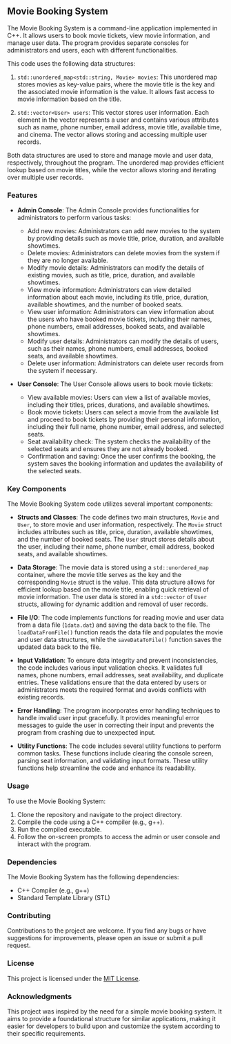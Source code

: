 

## Movie Booking System

The Movie Booking System is a command-line application implemented in C++. It allows users to book movie tickets, view movie information, and manage user data. The program provides separate consoles for administrators and users, each with different functionalities.

This code uses the following data structures:

1. `std::unordered_map<std::string, Movie> movies`: This unordered map stores movies as key-value pairs, where the movie title is the key and the associated movie information is the value. It allows fast access to movie information based on the title.

2. `std::vector<User> users`: This vector stores user information. Each element in the vector represents a user and contains various attributes such as name, phone number, email address, movie title, available time, and cinema. The vector allows storing and accessing multiple user records.

Both data structures are used to store and manage movie and user data, respectively, throughout the program. The unordered map provides efficient lookup based on movie titles, while the vector allows storing and iterating over multiple user records.

### Features

- **Admin Console**: The Admin Console provides functionalities for administrators to perform various tasks:
  - Add new movies: Administrators can add new movies to the system by providing details such as movie title, price, duration, and available showtimes.
  - Delete movies: Administrators can delete movies from the system if they are no longer available.
  - Modify movie details: Administrators can modify the details of existing movies, such as title, price, duration, and available showtimes.
  - View movie information: Administrators can view detailed information about each movie, including its title, price, duration, available showtimes, and the number of booked seats.
  - View user information: Administrators can view information about the users who have booked movie tickets, including their names, phone numbers, email addresses, booked seats, and available showtimes.
  - Modify user details: Administrators can modify the details of users, such as their names, phone numbers, email addresses, booked seats, and available showtimes.
  - Delete user information: Administrators can delete user records from the system if necessary.

- **User Console**: The User Console allows users to book movie tickets:
  - View available movies: Users can view a list of available movies, including their titles, prices, durations, and available showtimes.
  - Book movie tickets: Users can select a movie from the available list and proceed to book tickets by providing their personal information, including their full name, phone number, email address, and selected seats.
  - Seat availability check: The system checks the availability of the selected seats and ensures they are not already booked.
  - Confirmation and saving: Once the user confirms the booking, the system saves the booking information and updates the availability of the selected seats.

### Key Components

The Movie Booking System code utilizes several important components:

- **Structs and Classes**: The code defines two main structures, `Movie` and `User`, to store movie and user information, respectively. The `Movie` struct includes attributes such as title, price, duration, available showtimes, and the number of booked seats. The `User` struct stores details about the user, including their name, phone number, email address, booked seats, and available showtimes.

- **Data Storage**: The movie data is stored using a `std::unordered_map` container, where the movie title serves as the key and the corresponding `Movie` struct is the value. This data structure allows for efficient lookup based on the movie title, enabling quick retrieval of movie information. The user data is stored in a `std::vector` of `User` structs, allowing for dynamic addition and removal of user records.

- **File I/O**: The code implements functions for reading movie and user data from a data file (`1data.dat`) and saving the data back to the file. The `loadDataFromFile()` function reads the data file and populates the movie and user data structures, while the `saveDataToFile()` function saves the updated data back to the file.

- **Input Validation**: To ensure data integrity and prevent inconsistencies, the code includes various input validation checks. It validates full names, phone numbers, email addresses, seat availability, and duplicate entries. These validations ensure that the data entered by users or administrators meets the required format and avoids conflicts with existing records.

- **Error Handling**: The program incorporates error handling techniques to handle invalid user input gracefully. It provides meaningful error messages to guide the user in correcting their input and prevents the program from crashing due to unexpected input.

- **Utility Functions**: The code includes several utility functions to perform common tasks. These functions include clearing the console screen, parsing seat information, and validating input formats. These utility functions help streamline the code and enhance its readability.

### Usage

To use the Movie Booking System:

1. Clone the repository and navigate to the project directory.
2. Compile the code using a C++ compiler (e.g., g++).
3. Run the compiled executable.
4. Follow the on-screen prompts to access the admin or user console and interact with the program.

### Dependencies

The Movie Booking System has the following dependencies:

- C++ Compiler (e.g., g++)
- Standard Template Library (STL)

### Contributing

Contributions to the project are welcome. If you find any bugs or have suggestions for improvements, please open an issue or submit a pull request.

### License

This project is licensed under the [MIT License](LICENSE).

### Acknowledgments

This project was inspired by the need for a simple movie booking system. It aims to provide a foundational structure for similar applications, making it easier for developers to build upon and customize the system according to their specific requirements.

